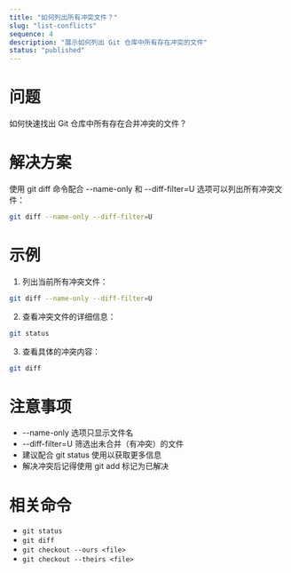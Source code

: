 ```yaml
---
title: "如何列出所有冲突文件？"
slug: "list-conflicts"
sequence: 4
description: "展示如何列出 Git 仓库中所有存在冲突的文件"
status: "published"
---
```


# 问题
如何快速找出 Git 仓库中所有存在合并冲突的文件？

# 解决方案
使用 git diff 命令配合 --name-only 和 --diff-filter=U 选项可以列出所有冲突文件：

```bash
git diff --name-only --diff-filter=U
```

# 示例
1. 列出当前所有冲突文件：
```bash
git diff --name-only --diff-filter=U
```

2. 查看冲突文件的详细信息：
```bash
git status
```

3. 查看具体的冲突内容：
```bash
git diff
```

# 注意事项
- --name-only 选项只显示文件名
- --diff-filter=U 筛选出未合并（有冲突）的文件
- 建议配合 git status 使用以获取更多信息
- 解决冲突后记得使用 git add 标记为已解决

# 相关命令
- `git status`
- `git diff`
- `git checkout --ours <file>`
- `git checkout --theirs <file>`